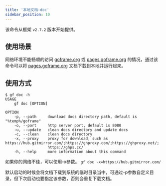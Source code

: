 ```yaml
---
title: '本地文档-doc'
sidebar_position: 10
---
```


该命令从框架 `v2.7.2` 版本开始提供。

## 使用场景

网络环境不能畅顺的访问 [goframe.org](http://goframe.org) 或 [pages.goframe.org](http://pages.goframe.org) 的情况，通过该命令可以将 [pages.goframe.org](http://pages.goframe.org) 文档下载到本地并运行起来。

## 使用方式

```
$ gf doc -h
USAGE
    gf doc [OPTION]

OPTION
    -p, --path     download docs directory path, default is "%temp%/goframe"
    -o, --port     http server port, default is 8080
    -u, --update   clean docs directory and update docs
    -c, --clean    clean docs directory
    -x, --proxy    proxy for download, such as https://hub.gitmirror.com/;https://ghproxy.com/;https://ghproxy.net/;
                   https://ghps.cc/
    -h, --help     more information about this command
```

如果你的网络不佳，可以使用-x参数。 `gf doc -x=https://hub.gitmirror.com/`

默认启动的时候会将文档下载到系统的临时目录当中，可通过-p参数自定义目录，但下次启动也要指定该参数，否则会重复下载文档。